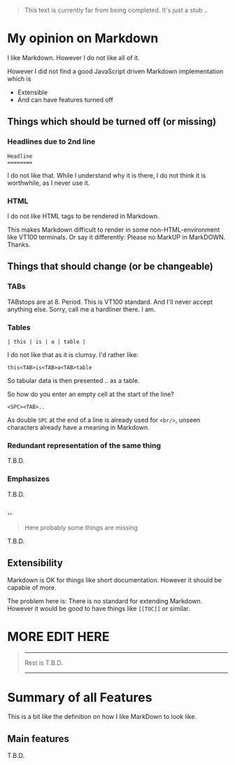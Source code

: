 > This text is currently far from being completed.  It's just a stub ..


# My opinion on Markdown

I like Markdown.  However I do not like all of it.

However I did not find a good JavaScript driven Markdown implementation which is

- Extensible
- And can have features turned off


## Things which should be turned off (or missing)


### Headlines due to 2nd line

```
Headline
========
```

I do not like that.  While I understand why it is there, I do not think it is worthwhile, as I never use it.


### HTML

I do not like HTML tags to be rendered in Markdown.

This makes Markdown difficult to render in some non-HTML-environment like VT100 terminals.
Or say it differently:  Please no MarkUP in MarkDOWN.  Thanks.


## Things that should change (or be changeable)


### TABs

TABstops are at 8.  Period.  This is VT100 standard.  And I'll never accept anything else.  Sorry, call me a hardliner there.  I am.


### Tables

```
| this | is | a | table |
```

I do not like that as it is clumsy.  I'd rather like:

	this<TAB>is<TAB>a<TAB>table

So tabular data is then presented .. as a table.

So how do you enter an empty cell at the start of the line?

	<SPC><TAB>..

As double `SPC` at the end of a line is already used for `<br/>`, unseen characters already have a meaning in Markdown.


### Redundant representation of the same thing

T.B.D.


### Emphasizes

T.B.D.


### ..

> Here probably some things are missing

T.B.D.


## Extensibility

Markdown is OK for things like short documentation.  However it should be capable of more.

The problem here is:  There is no standard for extending Markdown.  However it would be good to have things like `[[TOC]]` or similar.



# MORE EDIT HERE

> --------------------
>
> Rest is T.B.D.
>
> --------------------


# Summary of all Features

This is a bit like the definition on how I like MarkDown to look like.

## Main features

T.B.D.

